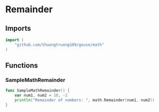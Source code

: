 # Remainder

## Imports

```go
import (
	"github.com/thuongtruong109/gouse/math")
```
## Functions


### SampleMathRemainder

```go
func SampleMathRemainder() {
	var num1, num2 = 10, -2
	println("Remainder of numbers: ", math.Remainder(num1, num2))
}```
